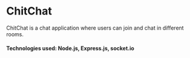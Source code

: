 # ChitChat

ChitChat is a chat application where users can join and chat in different rooms. 

#### Technologies used: Node.js, Express.js, socket.io

